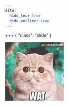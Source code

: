 ```yaml
---
site:
  hide_toc: true
  hide_outline: true
---
```


+++ { "class": "slide" }

![](../../../../media/wat.gif)
